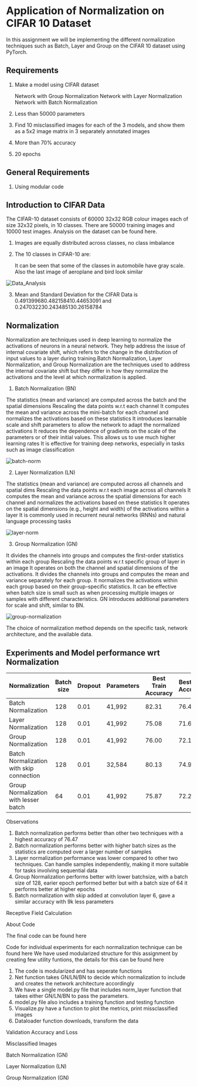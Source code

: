 # Application of Normalization on CIFAR 10 Dataset 

In this assignment we will be implementing the different normalization techniques such as Batch, Layer and Group on the CIFAR 10 dataset using PyTorch.

## Requirements

1. Make a model using CIFAR dataset

	Network with Group Normalization
	Network with Layer Normalization
	Network with Batch Normalization
	
2. Less than 50000 parameters
3. Find 10 misclassified images for each of the 3 models, and show them as a 5x2 image matrix in 3 separately annotated images
4. More than 70% accuracy
5. 20 epochs

## General Requirements

1. Using modular code

## Introduction to CIFAR Data

The CIFAR-10 dataset consists of 60000 32x32 RGB colour images  each of size 32x32 pixels, in 10 classes. There are 50000 training images and 10000 test images. Analysis on the dataset can be found here. 

1. Images are equally distributed across classes, no class imbalance
2. The 10 classes in CIFAR-10 are:

    It can be seen that some of the classes in automobile have gray scale. Also the last image of aeroplane and bird look similar 	
   
![Data_Analysis](https://github.com/prarthanats/ERA/assets/32382676/f24c0379-4f06-4a31-8a91-184499e677f4)

3. Mean and Standard Deviation for the CIFAR Data is $0.49139968 0.48215841 0.44653091$ and $0.24703223 0.24348513 0.26158784$

## Normalization
Normalization are techniques used in deep learning to normalize the activations of neurons in a neural network. They help address the issue of internal covariate shift, which refers to the change in the distribution of input values to a layer during training.Batch Normalization, Layer Normalization, and Group Normalization are the techniques used to address the internal covariate shift but they differ in how they normalize the activations and the level at which normalization is applied.

1. Batch Normalization (BN)

The statistics (mean and variance) are computed across the batch and the spatial dimensions
Rescaling the data points w.r.t each channel
It computes the mean and variance across the mini-batch for each channel and normalizes the activations based on these statistics
It introduces learnable scale and shift parameters to allow the network to adapt the normalized activations
It reduces the dependence of gradients on the scale of the parameters or of their initial values. This allows us to use much higher learning rates
It is effective for training deep networks, especially in tasks such as image classification

![batch-norm](https://github.com/prarthanats/ERA/assets/32382676/15a7ea5e-085f-46f5-ae45-8a6c8c311320)

2. Layer Normalization (LN)

The statistics (mean and variance) are computed across all channels and spatial dims
Rescaling the data points w.r.t each image across all channels
It computes the mean and variance across the spatial dimensions for each channel and normalizes the activations based on these statistics
It operates on the spatial dimensions (e.g., height and width) of the activations within a layer
It is commonly used in recurrent neural networks (RNNs) and natural language processing tasks

![layer-norm](https://github.com/prarthanats/ERA/assets/32382676/100869f5-a0de-4b9d-b6fe-adc73de47f24)

3. Group Normalization (GN)

It divides the channels into groups and computes the first-order statistics within each group
Rescaling the data points w.r.t specific group of layer in an image
It operates on both the channel and spatial dimensions of the activations. 
It divides the channels into groups and computes the mean and variance separately for each group.
It normalizes the activations within each group based on their group-specific statistics.
It can be effective when batch size is small such as when processing multiple images or samples with different characteristics. 
GN introduces additional parameters for scale and shift, similar to BN.

![group-normalization](https://github.com/prarthanats/ERA/assets/32382676/24dd445f-c2d3-4a0d-a9d0-53c9cae1b687)

The choice of normalization method depends on the specific task, network architecture, and the available data.

## Experiments and Model performance wrt Normalization

|Normalization |Batch size |Dropout |Parameters |Best Train Accuracy |Best Test Accuracy | Link |
|-----------------|-----------------|-----------------|-----------------|-----------------|-----------------|-----------------|
| Batch Normalization | 128 | 0.01 | 41,992 | 82.31 | 76.47 | |
| Layer Normalization | 128 | 0.01 | 41,992 | 75.08 | 71.67 | |
| Group Normalization | 128 | 0.01 | 41,992 | 76.00 | 72.14 | |
| Batch Normalization with skip connection | 128 | 0.01 | 32,584 | 80.13 | 74.97 | |
| Group Normalization with lesser batch | 64 | 0.01 | 41,992 | 75.87 | 72.25 | |


Observations

1. Batch normalization performs better than other two techniques with a highest accuracy of 76.47
2. Batch normalization performs better with higher batch sizes as the statistics are computed over a larger number of samples
3. Layer normalization performance was lower compared to other two techniques. Can handle samples independently, making it more suitable for tasks involving sequential data
4. Group Normalization performs better with lower batchsize, with a batch size of 128, earier epoch performed better but with a batch size of 64 it performs better at higher epochs
5. Batch normalization with skip added at convolution layer 6, gave a similar accuracy with 9k less parameters


Receptive Field Calculation


About Code

The final code can be found here 

Code for individual experiments for each normalization technique can be found here
We have used modularized structure for this assignment by creating few utility funtions, the details for this can be found here

1. The code is modularized and has seperate functions
2. Net function takes GN/LN/BN to decide which normalization to include and creates the network architecture accordingly
3. We have a single model.py file that includes norm_layer function that takes either GN/LN/BN to pass the parameters. 
4. model.py file also includes a training function and testing function
5. Visualize.py have a function to plot the metrics, print missclassified images
6. Dataloader function downloads, transform the data

Validation Accuracy and Loss




Misclassified Images

Batch Normalization (GN)



Layer Normalization (LN)



Group Normalization (GN)
